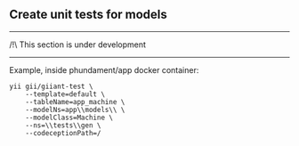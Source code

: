 ## Create unit tests for models 

-----------------------------

/!\ This section is under development

-----------------------------

Example, inside phundament/app docker container: 

    yii gii/giiant-test \
        --template=default \
        --tableName=app_machine \
        --modelNs=app\\models\\ \
        --modelClass=Machine \
        --ns=\\tests\\gen \
        --codeceptionPath=/

